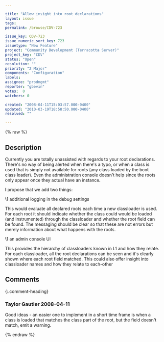 ```yaml
---

title: "Allow insight into root declarations"
layout: issue
tags: 
permalink: /browse/CDV-723

issue_key: CDV-723
issue_numeric_sort_key: 723
issuetype: "New Feature"
project: "Community Development (Terracotta Server)"
project_key: "CDV"
status: "Open"
resolution: ""
priority: "2 Major"
components: "Configuration"
labels: 
assignee: "prodmgmt"
reporter: "gbevin"
votes:  0
watchers: 0

created: "2008-04-11T15:03:57.000-0400"
updated: "2010-03-19T18:58:50.000-0400"
resolved: ""

---
```




{% raw %}



## Description

<div markdown="1" class="description">

Currently you are totally unassisted with regards to your root declarations. There's no way of being alerted when there's a typo, or when a class is used that is simply not available for roots (any class loaded by the boot class loader). Even the administration console doesn't help since the roots only appear once they actual have an instance.

I propose that we add two things:

\1 additional logging in the debug settings

This would evaluate all declared roots each time a new classloader is used. For each root it should indicate whether the class could would be loaded (and instrumented) through the classloader and whether the root field can be found. The messaging should be clear so that these are not errors but merely information about what happens with the roots.

\1 an admin console UI

This provides the hierarchy of classloaders known in L1 and how they relate. For each classloader, all the root declarations can be seen and it's clearly shown where each root field matched. This could also offer insight into classloader names and how they relate to each-other

</div>

## Comments


{:.comment-heading}
### **Taylor Gautier** <span class="date">2008-04-11</span>

<div markdown="1" class="comment">

Good ideas - an easier one to implement in a short time frame is when a class is loaded that matches the class part of the root, but the field doesn't match, emit a warning.



</div>



{% endraw %}

